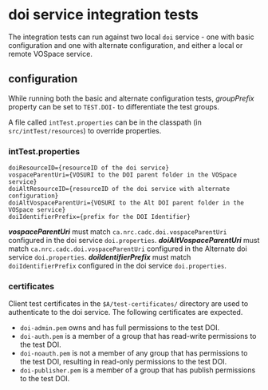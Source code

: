 # doi service integration tests

The integration tests can run against two local `doi` service - one with basic configuration and one with alternate configuration, and either a local or remote VOSpace service.

## configuration
While running both the basic and alternate configuration tests, _groupPrefix_ property can be set to `TEST.DOI-` to differentiate the test groups. 

A file called `intTest.properties` can be in the classpath (in `src/intTest/resources`) to override properties.

### intTest.properties
```
doiResourceID={resourceID of the doi service}
vospaceParentUri={VOSURI to the DOI parent folder in the VOSpace service}
doiAltResourceID={resourceID of the doi service with alternate configuration}
doiAltVospaceParentUri={VOSURI to the Alt DOI parent folder in the VOSpace service}
doiIdentifierPrefix={prefix for the DOI Identifier}
```

**_vospaceParentUri_** must match `ca.nrc.cadc.doi.vospaceParentUri` configured in the doi service `doi.properties`.
**_doiAltVospaceParentUri_** must match `ca.nrc.cadc.doi.vospaceParentUri` configured in the Alternate doi service `doi.properties`.
**_doiIdentifierPrefix_** must match `doiIdentifierPrefix` configured in the doi service `doi.properties`.

### certificates
Client test certificates in the `$A/test-certificates/` directory are used to authenticate to the doi service.
The following certificates are expected.
- `doi-admin.pem` owns and has full permissions to the test DOI.
- `doi-auth.pem` is a member of a group that has read-write permissions to the test DOI.
- `doi-noauth.pem` is not a member of any group that has permissions to the test DOI, resulting in read-only permissions to the test DOI.
- `doi-publisher.pem` is a member of a group that has publish permissions to the test DOI.
